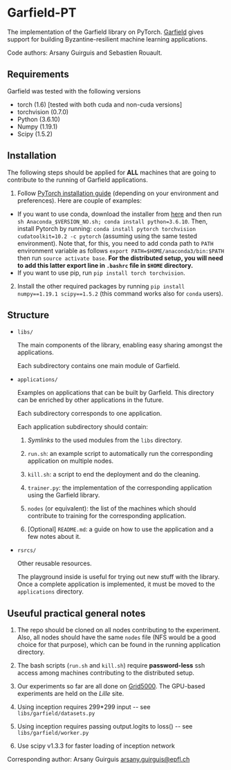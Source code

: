 # Garfield-PT

The implementation of the Garfield library on PyTorch. [Garfield](https://arxiv.org/abs/2010.05888) gives support for 
building Byzantine-resilient machine learning applications.

Code authors: Arsany Guirguis and Sebastien Rouault.

## Requirements
Garfield was tested with the following versions
* torch (1.6) [tested with both cuda and non-cuda versions]
* torchvision (0.7.0)
* Python (3.6.10)
* Numpy (1.19.1)
* Scipy (1.5.2)

## Installation
The following steps should be applied for **ALL** machines that are going to contribute to the running of Garfield applications.

1. Follow [PyTorch installation guide](https://pytorch.org/) (depending on your environment and preferences). Here are couple of examples:
 * If you want to use conda, download the installer from [here](https://www.anaconda.com/products/individual) and then run `sh Anaconda_$VERSION_NO.sh; conda install python=3.6.10`. Then, install Pytorch by running: `conda install pytorch torchvision cudatoolkit=10.2 -c pytorch` (assuming using the same tested environment). Note that, for this, you need to add conda path to `PATH` environment variable as follows `export PATH=$HOME/anaconda3/bin:$PATH` then run `source activate base`. **For the distributed setup, you will need to add this latter export line in `.bashrc` file in `$HOME` directory.**
 * If you want to use pip, run `pip install torch torchvision`.

2. Install the other required packages by running `pip install numpy==1.19.1 scipy==1.5.2` (this command works also for `conda` users).

## Structure

* `libs/`

   The main components of the library, enabling easy sharing amongst the applications.

   Each subdirectory contains one main module of Garfield.

* `applications/`

   Examples on applications that can be built by Garfield. This directory can be enriched by other applications in the 
future.
   
   Each subdirectory corresponds to one application.

   Each application subdirectory should contain:

   1. _Symlinks_ to the used modules from the `libs` directory.

   2. `run.sh`: an example script to automatically run the corresponding application on multiple nodes.

   3. `kill.sh`: a script to end the deployment and do the cleaning.

   4. `trainer.py`: the implementation of the corresponding application using the Garfield library.
   
   5. `nodes` (or equivalent): the list of the machines which should contribute to training for the corresponding application.

   6. [Optional] `README.md`: a guide on how to use the application and a few notes about it.

* `rsrcs/`

   Other reusable resources.

   The playground inside is useful for trying out new stuff with the library. Once a complete application is 
implemented, it must be moved to the `applications` directory.

## Useuful practical general notes
1. The repo should be cloned on all nodes contributing to the experiment. Also, all nodes should have the same `nodes` file (NFS would be a good choice for that purpose), which can be found in the running application directory.

2. The bash scripts (`run.sh` and `kill.sh`) require **password-less** ssh access among machines contributing to the distributed setup.

3. Our experiments so far are all done on [Grid5000](https://www.grid5000.fr). The GPU-based experiments are held on the *Lille* site.

4. Using inception requires 299*299 input -- see `libs/garfield/datasets.py`

5. Using inception requires passing output.logits to loss() -- see `libs/garfield/worker.py`

6. Use scipy v1.3.3 for faster loading of inception network


Corresponding author: Arsany Guirguis <arsany.guirguis@epfl.ch>
